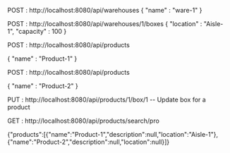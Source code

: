 POST : http://localhost:8080/api/warehouses
{
  "name" : "ware-1"
}

POST : http://localhost:8080/api/warehouses/1/boxes
{
  "location" : "Aisle-1",
  "capacity" : 100
}


POST : http://localhost:8080/api/products

{
  "name" : "Product-1"
}

POST : http://localhost:8080/api/products

{
  "name" : "Product-2"
}


PUT : http://localhost:8080/api/products/1/box/1   -- Update box for a product



GET : http://localhost:8080/api/products/search/pro

{"products":[{"name":"Product-1","description":null,"location":"Aisle-1"},{"name":"Product-2","description":null,"location":null}]}
